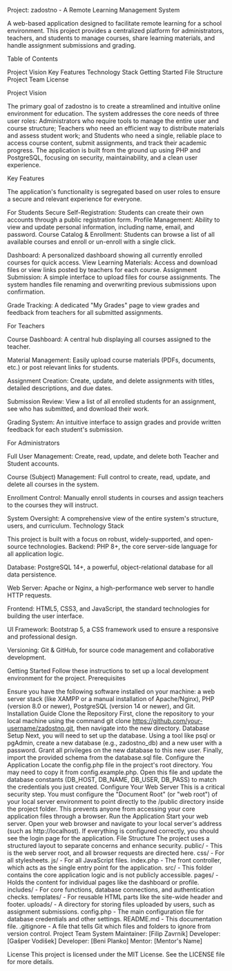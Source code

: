 Project: zadostno - A Remote Learning Management System

A web-based application designed to facilitate remote learning for a school environment. This project provides a centralized platform for administrators, teachers, and students to manage courses, share learning materials, and handle assignment submissions and grading.


Table of Contents

Project Vision
Key Features
Technology Stack
Getting Started
File Structure
Project Team
License


Project Vision

The primary goal of zadostno is to create a streamlined and intuitive online environment for education. The system addresses the core needs of three user roles: Administrators who require tools to manage the entire user and course structure; Teachers who need an efficient way to distribute materials and assess student work; and Students who need a single, reliable place to access course content, submit assignments, and track their academic progress. The application is built from the ground up using PHP and PostgreSQL, focusing on security, maintainability, and a clean user experience.


Key Features

The application's functionality is segregated based on user roles to ensure a secure and relevant experience for everyone.

For Students
Secure Self-Registration: Students can create their own accounts through a public registration form.
Profile Management: Ability to view and update personal information, including name, email, and password.
Course Catalog & Enrollment: Students can browse a list of all available courses and enroll or un-enroll with a single click.

Dashboard: A personalized dashboard showing all currently enrolled courses for quick access.
View Learning Materials: Access and download files or view links posted by teachers for each course.
Assignment Submission: A simple interface to upload files for course assignments. The system handles file renaming and overwriting previous submissions upon confirmation.

Grade Tracking: A dedicated "My Grades" page to view grades and feedback from teachers for all submitted assignments.


For Teachers

Course Dashboard: A central hub displaying all courses assigned to the teacher.

Material Management: Easily upload course materials (PDFs, documents, etc.) or post relevant links for students.

Assignment Creation: Create, update, and delete assignments with titles, detailed descriptions, and due dates.

Submission Review: View a list of all enrolled students for an assignment, see who has submitted, and download their work.

Grading System: An intuitive interface to assign grades and provide written feedback for each student's submission.


For Administrators

Full User Management: Create, read, update, and delete both Teacher and Student accounts.

Course (Subject) Management: Full control to create, read, update, and delete all courses in the system.

Enrollment Control: Manually enroll students in courses and assign teachers to the courses they will instruct.

System Oversight: A comprehensive view of the entire system's structure, users, and curriculum.
Technology Stack


This project is built with a focus on robust, widely-supported, and open-source technologies.
Backend: PHP 8+, the core server-side language for all application logic.

Database: PostgreSQL 14+, a powerful, object-relational database for all data persistence.

Web Server: Apache or Nginx, a high-performance web server to handle HTTP requests.

Frontend: HTML5, CSS3, and JavaScript, the standard technologies for building the user interface.

UI Framework: Bootstrap 5, a CSS framework used to ensure a responsive and professional design.

Versioning: Git & GitHub, for source code management and collaborative development.


Getting Started
Follow these instructions to set up a local development environment for the project.
Prerequisites

Ensure you have the following software installed on your machine: a web server stack (like XAMPP or a manual installation of Apache/Nginx), PHP (version 8.0 or newer), PostgreSQL (version 14 or newer), and Git.
Installation Guide
Clone the Repository
First, clone the repository to your local machine using the command git clone https://github.com/your-username/zadostno.git, then navigate into the new directory.
Database Setup
Next, you will need to set up the database. Using a tool like psql or pgAdmin, create a new database (e.g., zadostno_db) and a new user with a password. Grant all privileges on the new database to this new user. Finally, import the provided schema from the database.sql file.
Configure the Application
Locate the config.php file in the project's root directory. You may need to copy it from config.example.php. Open this file and update the database constants (DB_HOST, DB_NAME, DB_USER, DB_PASS) to match the credentials you just created.
Configure Your Web Server
This is a critical security step. You must configure the "Document Root" (or "web root") of your local server environment to point directly to the /public directory inside the project folder. This prevents anyone from accessing your core application files through a browser.
Run the Application
Start your web server. Open your web browser and navigate to your local server's address (such as http://localhost). If everything is configured correctly, you should see the login page for the application.
File Structure
The project uses a structured layout to separate concerns and enhance security.
public/ - This is the web server root, and all browser requests are directed here.
css/ - For all stylesheets.
js/ - For all JavaScript files.
index.php - The front controller, which acts as the single entry point for the application.
src/ - This folder contains the core application logic and is not publicly accessible.
pages/ - Holds the content for individual pages like the dashboard or profile.
includes/ - For core functions, database connections, and authentication checks.
templates/ - For reusable HTML parts like the site-wide header and footer.
uploads/ - A directory for storing files uploaded by users, such as assignment submissions.
config.php - The main configuration file for database credentials and other settings.
README.md - This documentation file.
.gitignore - A file that tells Git which files and folders to ignore from version control.
Project Team
System Maintainer: [Filip Zavrnik]
Developer: [Gašper Vodišek]
Developer: [Beni Planko]
Mentor: [Mentor's Name]


License
This project is licensed under the MIT License. See the LICENSE file for more details.
